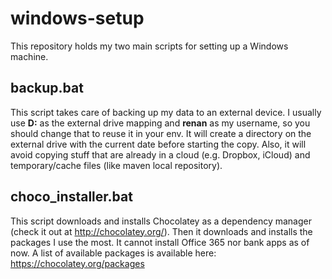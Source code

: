 # windows-setup
This repository holds my two main scripts for setting up a Windows machine.

## backup.bat
This script takes care of backing up my data to an external device. I usually use **D:** as the external drive mapping and **renan** as my username, so you should change that to reuse it in your env.
It will create a directory on the external drive with the current date before starting the copy.
Also, it will avoid copying stuff that are already in a cloud (e.g. Dropbox, iCloud) and temporary/cache files (like maven local repository).

## choco_installer.bat
This script downloads and installs Chocolatey as a dependency manager (check it out at http://chocolatey.org/). Then it downloads and installs the packages I use the most. It cannot install Office 365 nor bank apps as of now. A list of available packages is available here: https://chocolatey.org/packages
